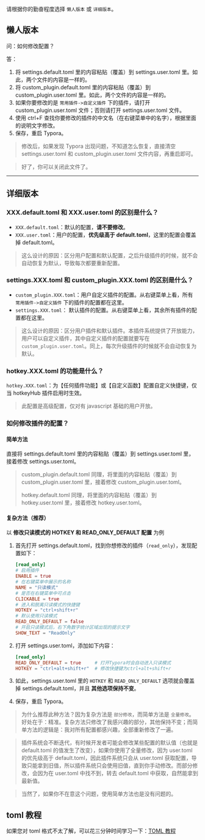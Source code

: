 请根据你的勤奋程度选择 `懒人版本` 或 `详细版本`。



## 懒人版本

问：如何修改配置？

答：

1. 将 settings.default.toml 里的内容粘贴（覆盖）到 settings.user.toml 里。如此，两个文件的内容是一样的。
2. 将 custom_plugin.default.toml 里的内容粘贴（覆盖）到 custom_plugin.user.toml 里。如此，两个文件的内容是一样的。
3. 如果你要修改的是 `常用插件->自定义插件` 下的插件，请打开  custom_plugin.user.toml 文件；否则请打开 settings.user.toml 文件。
4. 使用 ctrl+F 查找你要修改的插件的中文名（在右键菜单中的名字），根据里面的说明文字修改。
5. 保存，重启 Typora。

> 修改后，如果发现 Typora 出现问题，不知道怎么恢复，直接清空 settings.user.toml 和 custom_plugin.user.toml 文件内容，再重启即可。

> 好了，你可以关闭此文件了。



----



## 详细版本

### XXX.default.toml 和 XXX.user.toml 的区别是什么？

- `XXX.default.toml`：默认的配置，**请不要修改**。
- `XXX.user.toml`：用户的配置，**优先级高于 default.toml**，这里的配置会覆盖掉 default.toml。

> 这么设计的原因：区分用户配置和默认配置，之后升级插件的时候，就不会自动恢复为默认，导致每次都要重新配置。




### settings.XXX.toml 和 custom_plugin.XXX.toml 的区别是什么？
- `custom_plugin.XXX.toml`：用户自定义插件的配置。从右键菜单上看，所有 `常用插件->自定义插件` 下的插件的配置都在这里。
- `settings.XXX.toml`： 默认插件的配置。从右键菜单上看，其余所有插件的配置都在这里。

> 这么设计的原因：区分用户插件和默认插件。本插件系统提供了开放能力，用户可以自定义插件，其中自定义插件的配置就要写在 `custom_plugin.user.toml`。同上，每次升级插件的时候就不会自动恢复为默认。



### hotkey.XXX.toml 的功能是什么？

`hotkey.XXX.toml`：为【任何插件功能】或【自定义函数】配置自定义快捷键，仅当 hotkeyHub 插件启用时生效。

> 此配置是高级配置，仅对有 javascript 基础的用户开放。



### 如何修改插件的配置？

#### 简单方法

直接将 settings.default.toml 里的内容粘贴（覆盖）到 settings.user.toml 里，接着修改 settings.user.toml。

> custom_plugin.default.toml 同理，将里面的内容粘贴（覆盖）到 custom_plugin.user.toml 里，接着修改 custom_plugin.user.toml。
>
> hotkey.default.toml 同理，将里面的内容粘贴（覆盖）到 hotkey.user.toml 里，接着修改 hotkey.user.toml。



#### 复杂方法（推荐）

以 **修改只读模式的 HOTKEY 和 READ_ONLY_DEFAULT 配置** 为例
1. 首先打开 settings.default.toml，找到你想修改的插件（`read_only`），发现配置如下：

   ```toml
   [read_only]
   # 启用插件
   ENABLE = true
   # 在右键菜单中展示的名称
   NAME = "只读模式"
   # 是否在右键菜单中可点击
   CLICKABLE = true
   # 进入和脱离只读模式的快捷键
   HOTKEY = "ctrl+shift+r"
   # 默认使用只读模式
   READ_ONLY_DEFAULT = false
   # 开启只读模式后，右下角数字统计区域出现的提示文字
   SHOW_TEXT = "ReadOnly"
   ```

2. 打开 settings.user.toml，添加如下内容：

   ```toml
   [read_only]
   READ_ONLY_DEFAULT = true     # 打开Typora时会自动进入只读模式
   HOTKEY = "ctrl+alt+shift+r"  # 修改快捷键为ctrl+alt+shift+r
   ```

3. 如此，settings.user.toml 里的 `HOTKEY` 和 `READ_ONLY_DEFAULT` 选项就会覆盖掉 settings.default.toml，并且 **其他选项保持不变**。

4. 保存，重启 Typora。

> 为什么推荐此种方法？因为复杂方法是 `部分修改`，而简单方法是 `全量修改`。好处在于：精准。复杂方法只修改了我感兴趣的部分，其他保持不变；而简单方法的逻辑是：我对所有配置都感兴趣，全部重新修改了一遍。

> 插件系统会不断迭代，有时候开发者可能会修改某些配置的默认值（也就是 default.toml 的值发生了改变），如果你使用了全量修改，因为 user.toml 的优先级高于 default.toml，因此插件系统只会从 user.toml 获取配置，导致只能拿到旧值，所以插件系统只会使用旧值，直到你手动修改。而部分修改，会因为在 user.toml 中找不到，转去 default.toml 中获取，自然能拿到最新值。

> 当然了，如果你不在意这个问题，使用简单方法也是没有问题的。



## toml 教程

如果您对 toml 格式不太了解，可以花三分钟时间学习一下：[TOML 教程](https://toml.io/cn/v1.0.0)

